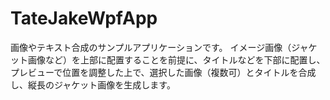 # TateJakeWpfApp
画像やテキスト合成のサンプルアプリケーションです。
イメージ画像（ジャケット画像など）を上部に配置することを前提に、タイトルなどを下部に配置し、プレビューで位置を調整した上で、選択した画像（複数可）とタイトルを合成し、縦長のジャケット画像を生成します。
